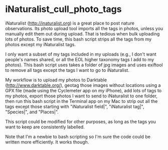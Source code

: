 # iNaturalist_cull_photo_tags
iNaturalist (http://inaturalist.org) is a great place to post nature observations. Its photo upload tool imports all the tags in photos, unless you manually edit them out during upload. That is tedious when bulk uploading lots of photos. To save time, this bash script strips all the tags from my photos except my iNaturalist tags.

I only want a subset of my tags included in my uploads (e.g., I don't want people's names shared, or all the EOL higher taxonomy tags I add to my photos). This bash script uses takes a folder of jpg images and uses exiftool to remove all tags  except the tags I want to go to iNaturalist.

My workflow is to upload my photos to Darktable (http://www.darktable.org/), geotag those images without locations using a GPX file (made using the Cyclemeter app on my iPhone), add lots of tags to my photos, export those photos I want to send to iNaturalist to one folder, then run this bash script in the Terminal app on my Mac to strip out all the tags except those starting with "iNaturalist field|", "iNaturalist tag|", "Species|", and "Places|".

This script could be modified for other purposes, as long as the tags you want to keep are consistently labelled.

Note that I'm a newbie to bash scripting so I'm sure the code could be written more efficiently. It works though.
